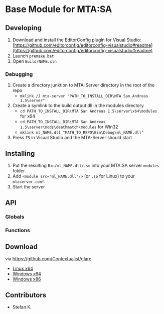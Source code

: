 # Base Module for MTA:SA
## Developing
1. Download and install the EditorConfig plugin for Visual Studio: [https://github.com/editorconfig/editorconfig-visualstudio#readme](https://github.com/editorconfig/editorconfig-visualstudio#readme)
2. Launch `premake.bat`
3. Open `Build/NAME.sln`
### Debugging
1. Create a directory junktion to MTA-Server directory in the root of the repo
    * `mklink /J mta-server "PATH_TO_INSTALL_DIR\MTA San Andreas 1.5\server"`
2. Create a symlink to the build output dll in the modules directory
    * `cd PATH_TO_INSTALL_DIR\MTA San Andreas 1.5\server\x64\modules` for x64
    * `cd PATH_TO_INSTALL_DIR\MTA San Andreas 1.5\server\mods\deathmatch\modules` for Win32
    * `mklink ml_NAME.dll "PATH_TO_REPO\Bin\Debug\ml_NAME.dll"`
3. Press `F5` in Visual Studio and the MTA-Server should start

## Installing
1. Put the resulting `Bin/ml_NAME.dll/.so` into your MTA:SA server `modules` folder.
2. Add `<module src="ml_NAME.dll"/>` (or `.so` for Linux) to your `mtaserver.conf`.
3. Start the server

## API
### Globals

### Functions

## Download
via https://github.com/Contextualist/glare
* [Linux x64](https://glare.now.sh/eXo-OpenSource/ml_NAME/ml_NAME.so)
* [Windows x64](https://glare.now.sh/eXo-OpenSource/ml_NAME/ml_NAME_x64.dll)
* [Windows x86](https://glare.now.sh/eXo-OpenSource/ml_NAME/ml_NAME_win32.dll)

## Contributors
* Stefan K.
